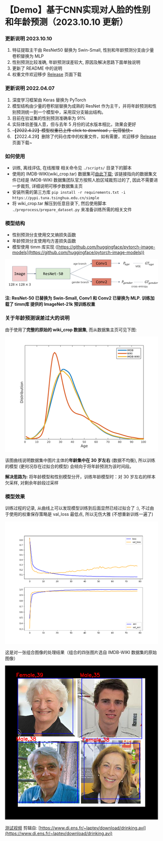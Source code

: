 # 【Demo】基于CNN实现对人脸的性别和年龄预测（2023.10.10 更新）


### 更新说明 2023.10.10
1. 特征提取主干由 ResNet50 替换为 Swin-Small, 性别和年龄预测分支由少量卷积替换为 MLP
2. 性别预测比较准确, 年龄预测误差较大, 原因及解决思路下面单独说明
3. 更新了 README 中的说明
3. 权重文件欢迎移步 <a href="https://github.com/NICE-FUTURE/predict-gender-and-age-from-camera/releases/">Release</a> 页面下载


### 更新说明 2022.04.07

1. 深度学习框架由 Keras 替换为 PyTorch 
2. 模型结构由少量的卷积层替换为成熟的 ResNet 作为主干，并将年龄预测和性别预测统一到一个模型中，采用双分支输出结构。
3. 目前在验证集的性别预测准确率为 91%
4. 实际体验差强人意，但与去年 5 月份的试水版本相比，效果会更好
5. ~~【2022.4.22】模型权重已上传 click to download ，玩得愉快\~~~
6. 【2022.4.29】删除了代码仓库中的权重文件，如有需要，欢迎移步 <a href="https://github.com/NICE-FUTURE/predict-gender-and-age-from-camera/releases/">Release</a> 页面下载~


### 如何使用

- 训练, 离线评估, 在线推理 相关命令见 `./scripts/` 目录下的脚本
- 使用的 IMDB-WIKI(wiki_crop.tar) 数据集可<a href="https://data.vision.ee.ethz.ch/cvl/rrothe/imdb-wiki/static/wiki_crop.tar">由此下载</a>; 该链接指向的数据集文件已经是 IMDB-WIKI 数据集团队官方按照人脸区域裁剪过的了, 因此不需要进一步裁剪, 详细说明可移步<a ref="https://data.vision.ee.ethz.ch/cvl/rrothe/imdb-wiki/">数据集主页</a>
- 安装所需的第三方库 `pip install -r requirements.txt -i https://pypi.tuna.tsinghua.edu.cn/simple` 
- 将 wiki_crop.tar 解压到任意目录下, 然后使用脚本 `./preprocess/prepare_dataset.py` 来准备训练所需的相关文件


### 模型结构


- 性别预测分支使用交叉熵损失函数
- 年龄预测分支使用均方差损失函数
- 模型使用 timm 库实现 ([https://github.com/huggingface/pytorch-image-models](https://github.com/huggingface/pytorch-image-models))


![structure](./samples/structure.png)

**注: ResNet-50 已替换为 Swin-Small, Conv1 和 Conv2 已替换为 MLP. 训练加载了 timm库 提供的 ImageNet-21k 预训练权重**


### 关于年龄预测误差过大的说明

由于使用了**完整的原始的 wiki_crop 数据集**, 而从数据集主页可见下图:

![dataset_dist](./preprocess/dataset_dist.png)

该图曲线说明数据集中图片主体的**年龄集中在 30 岁左右** (数据不均衡), 所以训练的模型 (更何况存在过拟合的模型) 会倾向于将年龄预测为该时间段。

**解决思路为:** 将年龄模型和性别模型分开，训练年龄模型时：对 30 岁左右的样本欠采样, 对剩余年龄段过采样



### 模型效果

训练过程的记录, 从曲线上可以发现模型训练到后面显然已经过拟合了 :), 不过由于使用的权重保存策略是 val_loss 最低点, 所以无伤大雅 (不想重新训练一遍了)

![history.png](./middle/history/swin-small-mlp-20231010-121440.png)


这是对一张组合图像的处理结果（组合的四张图片选自 IMDB-WIKI 数据集的原始图像）

![sample_result.png](samples/sample_result.png)

<a id="sample.mp4" href="./samples/sample.mp4">测试视频</a> 剪辑自: [https://www.di.ens.fr/~laptev/download/drinking.avi](https://www.di.ens.fr/~laptev/download/drinking.avi)
